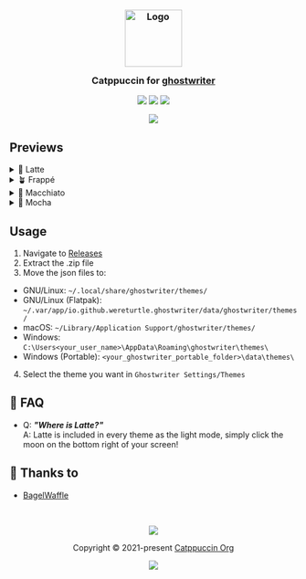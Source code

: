 <h3 align="center">
	<img src="https://raw.githubusercontent.com/catppuccin/catppuccin/main/assets/logos/exports/1544x1544_circle.png" width="100" alt="Logo"/><br/>
	<img src="https://raw.githubusercontent.com/catppuccin/catppuccin/main/assets/misc/transparent.png" height="30" width="0px"/>
	Catppuccin for <a href="https://ghostwriter.kde.org/">ghostwriter</a>
	<img src="https://raw.githubusercontent.com/catppuccin/catppuccin/main/assets/misc/transparent.png" height="30" width="0px"/>
</h3>

<p align="center">
	<a href="https://github.com/catppuccin/ghostwriter/stargazers"><img src="https://img.shields.io/github/stars/catppuccin/ghostwriter?colorA=363a4f&colorB=b7bdf8&style=for-the-badge"></a>
	<a href="https://github.com/catppuccin/ghostwriter/issues"><img src="https://img.shields.io/github/issues/catppuccin/ghostwriter?colorA=363a4f&colorB=f5a97f&style=for-the-badge"></a>
	<a href="https://github.com/catppuccin/ghostwriter/contributors"><img src="https://img.shields.io/github/contributors/catppuccin/ghostwriter?colorA=363a4f&colorB=a6da95&style=for-the-badge"></a>
</p>

<p align="center">
	<img src="assets/showcase.webp"/>
</p>

## Previews

<details>
<summary>🌻 Latte</summary>
<img src="assets/latte.webp"/>
</details>
<details>
<summary>🪴 Frappé</summary>
<img src="assets/frappe.webp"/>
</details>
<details>
<summary>🌺 Macchiato</summary>
<img src="assets/macchiato.webp"/>
</details>
<details>
<summary>🌿 Mocha</summary>
<img src="assets/mocha.webp"/>
</details>

## Usage

1. Navigate to [Releases](https://github.com/catppuccin/ghostwriter/releases/)
2. Extract the .zip file
3. Move the json files to:
- GNU/Linux: `~/.local/share/ghostwriter/themes/`
- GNU/Linux (Flatpak): `~/.var/app/io.github.wereturtle.ghostwriter/data/ghostwriter/themes/`
- macOS: `~/Library/Application Support/ghostwriter/themes/`
- Windows: `C:\Users<your_user_name>\AppData\Roaming\ghostwriter\themes\`
- Windows (Portable): `<your_ghostwriter_portable_folder>\data\themes\`

4. Select the theme you want in `Ghostwriter Settings/Themes`

## 🙋 FAQ

-	Q: **_"Where is Latte?"_**\
	A: Latte is included in every theme as the light mode, simply click the moon on the bottom right of your screen!

## 💝 Thanks to

- [BagelWaffle](https://github.com/bagelwaffle)

&nbsp;

<p align="center">
	<img src="https://raw.githubusercontent.com/catppuccin/catppuccin/main/assets/footers/gray0_ctp_on_line.svg?sanitize=true" />
</p>

<p align="center">
	Copyright &copy; 2021-present <a href="https://github.com/catppuccin" target="_blank">Catppuccin Org</a>
</p>

<p align="center">
	<a href="https://github.com/catppuccin/catppuccin/blob/main/LICENSE"><img src="https://img.shields.io/static/v1.svg?style=for-the-badge&label=License&message=MIT&logoColor=d9e0ee&colorA=363a4f&colorB=b7bdf8"/></a>
</p>
